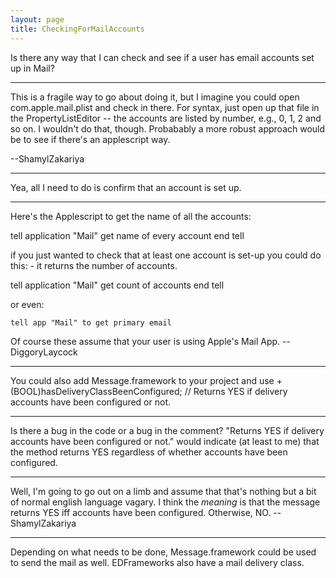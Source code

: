 ```yaml
---
layout: page
title: CheckingForMailAccounts
---
```


Is there any way that I can check and see if a user has email accounts set up in Mail?

----

This is a fragile way to go about doing it, but I imagine you could open com.apple.mail.plist and check in there. For syntax, just open up that file in the PropertyListEditor -- the accounts are listed by number, e.g., 0, 1, 2 and so on. I wouldn't do that, though. Probabably a more robust approach would be to see if there's an applescript way. 

--ShamylZakariya

----

Yea, all I need to do is confirm that an account is set up.

----

Here's the Applescript to get the name of all the accounts:

    
tell application "Mail"
	get name of every account
end tell



if you just wanted to check that at least one account is set-up you could do this: - it returns the number of accounts.

    
tell application "Mail"
	get count of accounts
end tell


or even:

    
	tell app "Mail" to get primary email



Of course these assume that your user is using Apple's Mail App.
--DiggoryLaycock

----
You could also add Message.framework to your project and use     + (BOOL)hasDeliveryClassBeenConfigured;
    // Returns YES if delivery accounts have been configured or not.

----

Is there a bug in the code or a bug in the comment? "Returns YES if delivery accounts have been configured or not." would indicate (at least to me) that the method returns YES regardless of whether accounts have been configured.

----

Well, I'm going to go out on a limb and assume that that's nothing but a bit of normal english language vagary. I think the *meaning* is that the message returns YES iff accounts have been configured. Otherwise, NO. --ShamylZakariya

----

Depending on what needs to be done, Message.framework could be used to send the mail as well. EDFrameworks also have a mail delivery class.

